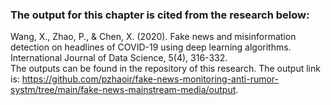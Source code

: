 ### The output for this chapter is cited from the research below:
Wang, X., Zhao, P., & Chen, X. (2020). Fake news and misinformation detection on headlines of COVID-19 using deep learning algorithms. International Journal of Data Science, 5(4), 316-332.\
The outputs can be found in the repository of this research. The output link is: https://github.com/pzhaoir/fake-news-monitoring-anti-rumor-systm/tree/main/fake-news-mainstream-media/output.
